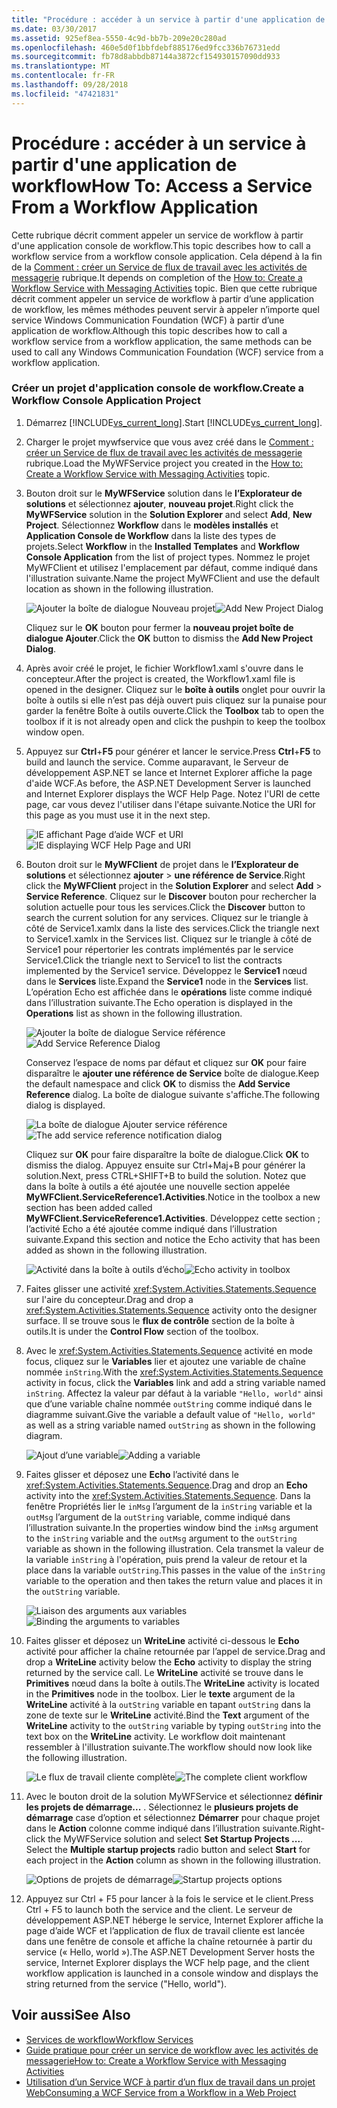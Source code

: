 ```yaml
---
title: "Procédure : accéder à un service à partir d'une application de workflow"
ms.date: 03/30/2017
ms.assetid: 925ef8ea-5550-4c9d-bb7b-209e20c280ad
ms.openlocfilehash: 460e5d0f1bbfdebf885176ed9fcc336b76731edd
ms.sourcegitcommit: fb78d8abbdb87144a3872cf154930157090dd933
ms.translationtype: MT
ms.contentlocale: fr-FR
ms.lasthandoff: 09/28/2018
ms.locfileid: "47421831"
---
```

# <a name="how-to-access-a-service-from-a-workflow-application"></a><span data-ttu-id="2cdbe-102">Procédure : accéder à un service à partir d'une application de workflow</span><span class="sxs-lookup"><span data-stu-id="2cdbe-102">How To: Access a Service From a Workflow Application</span></span>
<span data-ttu-id="2cdbe-103">Cette rubrique décrit comment appeler un service de workflow à partir d'une application console de workflow.</span><span class="sxs-lookup"><span data-stu-id="2cdbe-103">This topic describes how to call a workflow service from a workflow console application.</span></span> <span data-ttu-id="2cdbe-104">Cela dépend à la fin de la [Comment : créer un Service de flux de travail avec les activités de messagerie](../../../../docs/framework/wcf/feature-details/how-to-create-a-workflow-service-with-messaging-activities.md) rubrique.</span><span class="sxs-lookup"><span data-stu-id="2cdbe-104">It depends on completion of the [How to: Create a Workflow Service with Messaging Activities](../../../../docs/framework/wcf/feature-details/how-to-create-a-workflow-service-with-messaging-activities.md) topic.</span></span> <span data-ttu-id="2cdbe-105">Bien que cette rubrique décrit comment appeler un service de workflow à partir d’une application de workflow, les mêmes méthodes peuvent servir à appeler n’importe quel service Windows Communication Foundation (WCF) à partir d’une application de workflow.</span><span class="sxs-lookup"><span data-stu-id="2cdbe-105">Although this topic describes how to call a workflow service from a workflow application, the same methods can be used to call any Windows Communication Foundation (WCF) service from a workflow application.</span></span>

### <a name="create-a-workflow-console-application-project"></a><span data-ttu-id="2cdbe-106">Créer un projet d'application console de workflow.</span><span class="sxs-lookup"><span data-stu-id="2cdbe-106">Create a Workflow Console Application Project</span></span>

1.  <span data-ttu-id="2cdbe-107">Démarrez [!INCLUDE[vs_current_long](../../../../includes/vs-current-long-md.md)].</span><span class="sxs-lookup"><span data-stu-id="2cdbe-107">Start [!INCLUDE[vs_current_long](../../../../includes/vs-current-long-md.md)].</span></span>

2.  <span data-ttu-id="2cdbe-108">Charger le projet mywfservice que vous avez créé dans le [Comment : créer un Service de flux de travail avec les activités de messagerie](../../../../docs/framework/wcf/feature-details/how-to-create-a-workflow-service-with-messaging-activities.md) rubrique.</span><span class="sxs-lookup"><span data-stu-id="2cdbe-108">Load the MyWFService project you created in the [How to: Create a Workflow Service with Messaging Activities](../../../../docs/framework/wcf/feature-details/how-to-create-a-workflow-service-with-messaging-activities.md) topic.</span></span>

3.  <span data-ttu-id="2cdbe-109">Bouton droit sur le **MyWFService** solution dans le **l’Explorateur de solutions** et sélectionnez **ajouter**, **nouveau projet**.</span><span class="sxs-lookup"><span data-stu-id="2cdbe-109">Right click the **MyWFService** solution in the **Solution Explorer** and select **Add**, **New Project**.</span></span> <span data-ttu-id="2cdbe-110">Sélectionnez **Workflow** dans le **modèles installés** et **Application Console de Workflow** dans la liste des types de projets.</span><span class="sxs-lookup"><span data-stu-id="2cdbe-110">Select **Workflow** in the **Installed Templates** and **Workflow Console Application** from the list of project types.</span></span> <span data-ttu-id="2cdbe-111">Nommez le projet MyWFClient et utilisez l'emplacement par défaut, comme indiqué dans l'illustration suivante.</span><span class="sxs-lookup"><span data-stu-id="2cdbe-111">Name the project MyWFClient and use the default location as shown in the following illustration.</span></span>

     <span data-ttu-id="2cdbe-112">![Ajouter la boîte de dialogue Nouveau projet](../../../../docs/framework/wcf/feature-details/media/addnewprojectdlg.JPG "AddNewProjectDlg")</span><span class="sxs-lookup"><span data-stu-id="2cdbe-112">![Add New Project Dialog](../../../../docs/framework/wcf/feature-details/media/addnewprojectdlg.JPG "AddNewProjectDlg")</span></span>

     <span data-ttu-id="2cdbe-113">Cliquez sur le **OK** bouton pour fermer la **nouveau projet boîte de dialogue Ajouter**.</span><span class="sxs-lookup"><span data-stu-id="2cdbe-113">Click the **OK** button to dismiss the **Add New Project Dialog**.</span></span>

4.  <span data-ttu-id="2cdbe-114">Après avoir créé le projet, le fichier Workflow1.xaml s'ouvre dans le concepteur.</span><span class="sxs-lookup"><span data-stu-id="2cdbe-114">After the project is created, the Workflow1.xaml file is opened in the designer.</span></span> <span data-ttu-id="2cdbe-115">Cliquez sur le **boîte à outils** onglet pour ouvrir la boîte à outils si elle n’est pas déjà ouvert puis cliquez sur la punaise pour garder la fenêtre Boîte à outils ouverte.</span><span class="sxs-lookup"><span data-stu-id="2cdbe-115">Click the **Toolbox** tab to open the toolbox if it is not already open and click the pushpin to keep the toolbox window open.</span></span>

5.  <span data-ttu-id="2cdbe-116">Appuyez sur **Ctrl**+**F5** pour générer et lancer le service.</span><span class="sxs-lookup"><span data-stu-id="2cdbe-116">Press **Ctrl**+**F5** to build and launch the service.</span></span> <span data-ttu-id="2cdbe-117">Comme auparavant, le Serveur de développement ASP.NET se lance et Internet Explorer affiche la page d'aide WCF.</span><span class="sxs-lookup"><span data-stu-id="2cdbe-117">As before, the ASP.NET Development Server is launched and Internet Explorer displays the WCF Help Page.</span></span> <span data-ttu-id="2cdbe-118">Notez l'URI de cette page, car vous devez l'utiliser dans l'étape suivante.</span><span class="sxs-lookup"><span data-stu-id="2cdbe-118">Notice the URI for this page as you must use it in the next step.</span></span>

     <span data-ttu-id="2cdbe-119">![IE affichant Page d’aide WCF et URI](../../../../docs/framework/wcf/feature-details/media/iewcfhelppagewuri.JPG "IEWCFHelpPageWURI")</span><span class="sxs-lookup"><span data-stu-id="2cdbe-119">![IE displaying WCF Help Page and URI](../../../../docs/framework/wcf/feature-details/media/iewcfhelppagewuri.JPG "IEWCFHelpPageWURI")</span></span>

6.  <span data-ttu-id="2cdbe-120">Bouton droit sur le **MyWFClient** de projet dans le **l’Explorateur de solutions** et sélectionnez **ajouter** > **une référence de Service**.</span><span class="sxs-lookup"><span data-stu-id="2cdbe-120">Right click the **MyWFClient** project in the **Solution Explorer** and select **Add** > **Service Reference**.</span></span> <span data-ttu-id="2cdbe-121">Cliquez sur le **Discover** bouton pour rechercher la solution actuelle pour tous les services.</span><span class="sxs-lookup"><span data-stu-id="2cdbe-121">Click the **Discover** button to search the current solution for any services.</span></span> <span data-ttu-id="2cdbe-122">Cliquez sur le triangle à côté de Service1.xamlx dans la liste des services.</span><span class="sxs-lookup"><span data-stu-id="2cdbe-122">Click the triangle next to Service1.xamlx in the Services list.</span></span> <span data-ttu-id="2cdbe-123">Cliquez sur le triangle à côté de Service1 pour répertorier les contrats implémentés par le service Service1.</span><span class="sxs-lookup"><span data-stu-id="2cdbe-123">Click the triangle next to Service1 to list the contracts implemented by the Service1 service.</span></span> <span data-ttu-id="2cdbe-124">Développez le **Service1** nœud dans le **Services** liste.</span><span class="sxs-lookup"><span data-stu-id="2cdbe-124">Expand the **Service1** node in the **Services** list.</span></span> <span data-ttu-id="2cdbe-125">L’opération Echo est affichée dans le **opérations** liste comme indiqué dans l’illustration suivante.</span><span class="sxs-lookup"><span data-stu-id="2cdbe-125">The Echo operation is displayed in the **Operations** list as shown in the following illustration.</span></span>

     <span data-ttu-id="2cdbe-126">![Ajouter la boîte de dialogue Service référence](../../../../docs/framework/wcf/feature-details/media/addservicereference.JPG "AddServiceReference")</span><span class="sxs-lookup"><span data-stu-id="2cdbe-126">![Add Service Reference Dialog](../../../../docs/framework/wcf/feature-details/media/addservicereference.JPG "AddServiceReference")</span></span>

     <span data-ttu-id="2cdbe-127">Conservez l’espace de noms par défaut et cliquez sur **OK** pour faire disparaître le **ajouter une référence de Service** boîte de dialogue.</span><span class="sxs-lookup"><span data-stu-id="2cdbe-127">Keep the default namespace and click **OK** to dismiss the **Add Service Reference** dialog.</span></span> <span data-ttu-id="2cdbe-128">La boîte de dialogue suivante s'affiche.</span><span class="sxs-lookup"><span data-stu-id="2cdbe-128">The following dialog is displayed.</span></span>

     <span data-ttu-id="2cdbe-129">![La boîte de dialogue Ajouter service référence](../../../../docs/framework/wcf/feature-details/media/asrdlg.JPG "ASRDlg")</span><span class="sxs-lookup"><span data-stu-id="2cdbe-129">![The add service reference notification dialog](../../../../docs/framework/wcf/feature-details/media/asrdlg.JPG "ASRDlg")</span></span>

     <span data-ttu-id="2cdbe-130">Cliquez sur **OK** pour faire disparaître la boîte de dialogue.</span><span class="sxs-lookup"><span data-stu-id="2cdbe-130">Click **OK** to dismiss the dialog.</span></span> <span data-ttu-id="2cdbe-131">Appuyez ensuite sur Ctrl+Maj+B pour générer la solution.</span><span class="sxs-lookup"><span data-stu-id="2cdbe-131">Next, press CTRL+SHIFT+B to build the solution.</span></span> <span data-ttu-id="2cdbe-132">Notez que dans la boîte à outils a été ajoutée une nouvelle section appelée **MyWFClient.ServiceReference1.Activities**.</span><span class="sxs-lookup"><span data-stu-id="2cdbe-132">Notice in the toolbox a new section has been added called **MyWFClient.ServiceReference1.Activities**.</span></span> <span data-ttu-id="2cdbe-133">Développez cette section ; l’activité Echo a été ajoutée comme indiqué dans l’illustration suivante.</span><span class="sxs-lookup"><span data-stu-id="2cdbe-133">Expand this section and notice the Echo activity that has been added as shown in the following illustration.</span></span>

     <span data-ttu-id="2cdbe-134">![Activité dans la boîte à outils d’écho](../../../../docs/framework/wcf/feature-details/media/echoactivity.JPG "EchoActivity")</span><span class="sxs-lookup"><span data-stu-id="2cdbe-134">![Echo activity in toolbox](../../../../docs/framework/wcf/feature-details/media/echoactivity.JPG "EchoActivity")</span></span>

7.  <span data-ttu-id="2cdbe-135">Faites glisser une activité <xref:System.Activities.Statements.Sequence> sur l'aire du concepteur.</span><span class="sxs-lookup"><span data-stu-id="2cdbe-135">Drag and drop a <xref:System.Activities.Statements.Sequence> activity onto the designer surface.</span></span> <span data-ttu-id="2cdbe-136">Il se trouve sous le **flux de contrôle** section de la boîte à outils.</span><span class="sxs-lookup"><span data-stu-id="2cdbe-136">It is under the **Control Flow** section of the toolbox.</span></span>

8.  <span data-ttu-id="2cdbe-137">Avec le <xref:System.Activities.Statements.Sequence> activité en mode focus, cliquez sur le **Variables** lier et ajoutez une variable de chaîne nommée `inString`.</span><span class="sxs-lookup"><span data-stu-id="2cdbe-137">With the <xref:System.Activities.Statements.Sequence> activity in focus, click the **Variables** link and add a string variable named `inString`.</span></span> <span data-ttu-id="2cdbe-138">Affectez la valeur par défaut à la variable `"Hello, world"` ainsi que d’une variable chaîne nommée `outString` comme indiqué dans le diagramme suivant.</span><span class="sxs-lookup"><span data-stu-id="2cdbe-138">Give the variable a default value of `"Hello, world"` as well as a string variable named `outString` as shown in the following diagram.</span></span>

     <span data-ttu-id="2cdbe-139">![Ajout d’une variable](../../../../docs/framework/wcf/feature-details/media/instringvar.JPG "inStringVar")</span><span class="sxs-lookup"><span data-stu-id="2cdbe-139">![Adding a variable](../../../../docs/framework/wcf/feature-details/media/instringvar.JPG "inStringVar")</span></span>

9. <span data-ttu-id="2cdbe-140">Faites glisser et déposez une **Echo** l’activité dans le <xref:System.Activities.Statements.Sequence>.</span><span class="sxs-lookup"><span data-stu-id="2cdbe-140">Drag and drop an **Echo** activity into the <xref:System.Activities.Statements.Sequence>.</span></span> <span data-ttu-id="2cdbe-141">Dans la fenêtre Propriétés lier le `inMsg` l’argument de la `inString` variable et la `outMsg` l’argument de la `outString` variable, comme indiqué dans l’illustration suivante.</span><span class="sxs-lookup"><span data-stu-id="2cdbe-141">In the properties window bind the `inMsg` argument to the `inString` variable and the `outMsg` argument to the `outString` variable as shown in the following illustration.</span></span> <span data-ttu-id="2cdbe-142">Cela transmet la valeur de la variable `inString` à l'opération, puis prend la valeur de retour et la place dans la variable `outString`.</span><span class="sxs-lookup"><span data-stu-id="2cdbe-142">This passes in the value of the `inString` variable to the operation and then takes the return value and places it in the `outString` variable.</span></span>

     <span data-ttu-id="2cdbe-143">![Liaison des arguments aux variables](../../../../docs/framework/wcf/feature-details/media/argumentbind.JPG "ArgumentBind")</span><span class="sxs-lookup"><span data-stu-id="2cdbe-143">![Binding the arguments to variables](../../../../docs/framework/wcf/feature-details/media/argumentbind.JPG "ArgumentBind")</span></span>

10. <span data-ttu-id="2cdbe-144">Faites glisser et déposez un **WriteLine** activité ci-dessous le **Echo** activité pour afficher la chaîne retournée par l’appel de service.</span><span class="sxs-lookup"><span data-stu-id="2cdbe-144">Drag and drop a **WriteLine** activity below the **Echo** activity to display the string returned by the service call.</span></span> <span data-ttu-id="2cdbe-145">Le **WriteLine** activité se trouve dans le **Primitives** nœud dans la boîte à outils.</span><span class="sxs-lookup"><span data-stu-id="2cdbe-145">The **WriteLine** activity is located in the **Primitives** node in the toolbox.</span></span> <span data-ttu-id="2cdbe-146">Lier le **texte** argument de la **WriteLine** activité à la `outString` variable en tapant `outString` dans la zone de texte sur le **WriteLine** activité.</span><span class="sxs-lookup"><span data-stu-id="2cdbe-146">Bind the **Text** argument of the **WriteLine** activity to the `outString` variable by typing `outString` into the text box on the **WriteLine** activity.</span></span> <span data-ttu-id="2cdbe-147">Le workflow doit maintenant ressembler à l'illustration suivante.</span><span class="sxs-lookup"><span data-stu-id="2cdbe-147">The workflow should now look like the following illustration.</span></span>

     <span data-ttu-id="2cdbe-148">![Le flux de travail cliente complète](../../../../docs/framework/wcf/feature-details/media/completeclientwf.JPG "CompleteClientWF")</span><span class="sxs-lookup"><span data-stu-id="2cdbe-148">![The complete client workflow](../../../../docs/framework/wcf/feature-details/media/completeclientwf.JPG "CompleteClientWF")</span></span>

11. <span data-ttu-id="2cdbe-149">Avec le bouton droit de la solution MyWFService et sélectionnez **définir les projets de démarrage...** . Sélectionnez le **plusieurs projets de démarrage** case d’option et sélectionnez **Démarrer** pour chaque projet dans le **Action** colonne comme indiqué dans l’illustration suivante.</span><span class="sxs-lookup"><span data-stu-id="2cdbe-149">Right-click the MyWFService solution and select **Set Startup Projects ...**. Select the **Multiple startup projects** radio button and select **Start** for each project in the **Action** column as shown in the following illustration.</span></span>

     <span data-ttu-id="2cdbe-150">![Options de projets de démarrage](../../../../docs/framework/wcf/feature-details/media/startupprojects.JPG "StartupProjects")</span><span class="sxs-lookup"><span data-stu-id="2cdbe-150">![Startup projects options](../../../../docs/framework/wcf/feature-details/media/startupprojects.JPG "StartupProjects")</span></span>

12. <span data-ttu-id="2cdbe-151">Appuyez sur Ctrl + F5 pour lancer à la fois le service et le client.</span><span class="sxs-lookup"><span data-stu-id="2cdbe-151">Press Ctrl + F5 to launch both the service and the client.</span></span> <span data-ttu-id="2cdbe-152">Le serveur de développement ASP.NET héberge le service, Internet Explorer affiche la page d’aide WCF et l’application de flux de travail cliente est lancée dans une fenêtre de console et affiche la chaîne retournée à partir du service (« Hello, world »).</span><span class="sxs-lookup"><span data-stu-id="2cdbe-152">The ASP.NET Development Server hosts the service, Internet Explorer displays the WCF help page, and the client workflow application is launched in a console window and displays the string returned from the service ("Hello, world").</span></span>

## <a name="see-also"></a><span data-ttu-id="2cdbe-153">Voir aussi</span><span class="sxs-lookup"><span data-stu-id="2cdbe-153">See Also</span></span>

- [<span data-ttu-id="2cdbe-154">Services de workflow</span><span class="sxs-lookup"><span data-stu-id="2cdbe-154">Workflow Services</span></span>](../../../../docs/framework/wcf/feature-details/workflow-services.md)
- [<span data-ttu-id="2cdbe-155">Guide pratique pour créer un service de workflow avec les activités de messagerie</span><span class="sxs-lookup"><span data-stu-id="2cdbe-155">How to: Create a Workflow Service with Messaging Activities</span></span>](../../../../docs/framework/wcf/feature-details/how-to-create-a-workflow-service-with-messaging-activities.md)
- [<span data-ttu-id="2cdbe-156">Utilisation d’un Service WCF à partir d’un flux de travail dans un projet Web</span><span class="sxs-lookup"><span data-stu-id="2cdbe-156">Consuming a WCF Service from a Workflow in a Web Project</span></span>](https://go.microsoft.com/fwlink/?LinkId=207725)